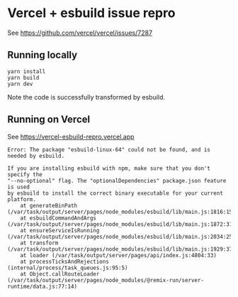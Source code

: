 # Vercel + esbuild issue repro

See https://github.com/vercel/vercel/issues/7287

## Running locally

```
yarn install
yarn build
yarn dev
```

Note the code is successfully transformed by esbuild.

## Running on Vercel

See https://vercel-esbuild-repro.vercel.app

```
Error: The package "esbuild-linux-64" could not be found, and is needed by esbuild.

If you are installing esbuild with npm, make sure that you don't specify the
"--no-optional" flag. The "optionalDependencies" package.json feature is used
by esbuild to install the correct binary executable for your current platform.
    at generateBinPath (/var/task/output/server/pages/node_modules/esbuild/lib/main.js:1816:15)
    at esbuildCommandAndArgs (/var/task/output/server/pages/node_modules/esbuild/lib/main.js:1872:31)
    at ensureServiceIsRunning (/var/task/output/server/pages/node_modules/esbuild/lib/main.js:2034:25)
    at transform (/var/task/output/server/pages/node_modules/esbuild/lib/main.js:1929:37)
    at loader (/var/task/output/server/pages/api/index.js:4804:33)
    at processTicksAndRejections (internal/process/task_queues.js:95:5)
    at Object.callRouteLoader (/var/task/output/server/pages/node_modules/@remix-run/server-runtime/data.js:77:14)
```
